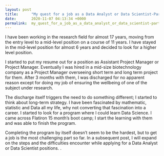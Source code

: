 ```yaml
---
layout: post
title:      "My quest for a job as a Data Analyst or Data Scientist-Part 1"
date:       2020-11-07 04:13:34 +0000
permalink:  my_quest_for_a_job_as_a_data_analyst_or_data_scientist-part_1
---
```



I have been working in the research field for almost 17 years, moving from the entry level to a mid-level position on a course of 11 years. I have stayed in the mid-level position for almost 6 years and decided to look for a higher level position.

I started to put my resume out for a position as Assistant Project Manager or Project Manager. Eventually I was hired in a mid-size biotechnology company as a Project Manager overseeing short term and long term project for them. After 3 months with them, I was discharged for no apparent reason except for doing my job of ensuring the wellbeing of one of the subject under research. 

The discharge itself triggers the need to do something different; I started to think about long-term strategy. I have been fascinated by mathematic, statistic and Data all my life, why not converting that fascination into a career. I started to look for a program where I could learn Data Science. I came across Flatiron 15 month’s boot camp; I start the learning with them and was able to finish the program.

Completing the program by itself doesn’t seem to be the hardest, but to get a job is the most challenging part so far. In a subsequent post, I will expand on the steps and the difficulties encounter while applying for a Data Analyst or Data Scientist positions.
.
